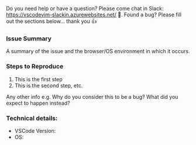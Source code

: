 Do you need help or have a question? Please come chat in Slack: https://vscodevim-slackin.azurewebsites.net/ 👫. 
Found a bug? Please fill out the sections below... thank you 👍

### Issue Summary

A summary of the issue and the browser/OS environment in which it occurs. 

### Steps to Reproduce

1. This is the first step
2. This is the second step, etc.

Any other info e.g. Why do you consider this to be a bug? What did you expect to happen instead?

### Technical details:

* VSCode Version:
* OS: 